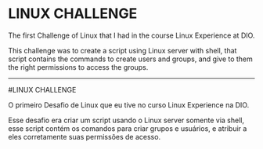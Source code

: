 # LINUX CHALLENGE

The first Challenge of Linux that I had in the course Linux Experience at DIO.

This challenge was to create a script using Linux server with shell, that script contains the commands to create users and groups, and give to them the right permissions to access the groups.

------------------

#LINUX CHALLENGE

O primeiro Desafio de Linux que eu tive no curso Linux Experience na DIO.

Esse desafio era criar um script usando o Linux server somente via shell, esse script contém os comandos para criar grupos e usuários, e atribuir a eles corretamente suas permissões de acesso.

